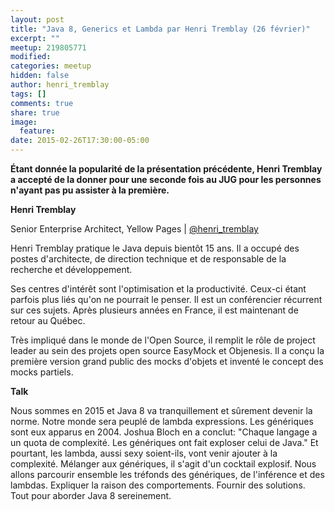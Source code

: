 ```yaml
---
layout: post
title: "Java 8, Generics et Lambda par Henri Tremblay (26 février)"
excerpt: ""
meetup: 219805771
modified:
categories: meetup
hidden: false
author: henri_tremblay
tags: []
comments: true
share: true
image:
  feature:
date: 2015-02-26T17:30:00-05:00
---
```


__Étant donnée la popularité de la présentation précédente, Henri Tremblay a accepté de la donner pour une seconde fois au JUG pour les personnes n'ayant pas pu assister à la première.__

__Henri Tremblay__

Senior Enterprise Architect, Yellow Pages | [@henri_tremblay](https://twitter.com/henri_tremblay)

Henri Tremblay pratique le Java depuis bientôt 15 ans. Il a occupé des postes d'architecte, de direction technique et de responsable de la recherche et développement.

Ses centres d'intérêt sont l'optimisation et la productivité. Ceux-ci étant parfois plus liés qu'on ne pourrait le penser. Il est un conférencier récurrent sur ces sujets. Après plusieurs années en France, il est maintenant de retour au Québec.

Très impliqué dans le monde de l'Open Source, il remplit le rôle de project leader au sein des projets open source EasyMock et Objenesis. Il a conçu la première version grand public des mocks d'objets et inventé le concept des mocks partiels.

__Talk__

Nous sommes en 2015 et Java 8 va tranquillement et sûrement devenir la norme. Notre monde sera peuplé de lambda expressions. Les génériques sont eux apparus en 2004. Joshua Bloch en a conclut: "Chaque langage a un quota de complexité. Les génériques ont fait exploser celui de Java."
Et pourtant, les lambda, aussi sexy soient-ils, vont venir ajouter à la complexité. Mélanger aux génériques, il s'agit d'un cocktail explosif.
Nous allons parcourir ensemble les tréfonds des génériques, de l'inférence et des lambdas. Expliquer la raison des comportements. Fournir des solutions. Tout pour aborder Java 8 sereinement.

